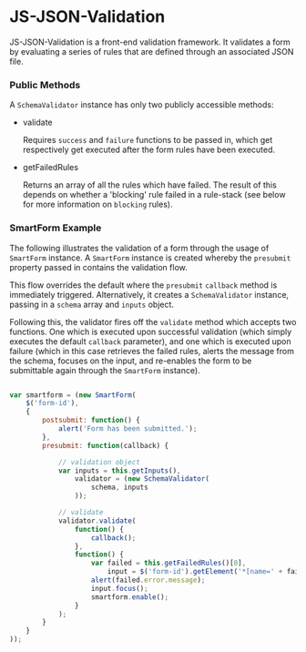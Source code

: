 JS-JSON-Validation
===
JS-JSON-Validation is a front-end validation framework. It validates a form by
evaluating a series of rules that are defined through an associated JSON file.

### Public Methods
A `SchemaValidator` instance has only two publicly accessible methods:

- validate

  Requires `success` and `failure` functions to be passed in, which get respectively get executed after the form rules have been executed.
- getFailedRules

  Returns an array of all the rules which have failed. The result of this depends on whether a 'blocking' rule failed in a rule-stack (see below for more information on `blocking` rules).
    

### SmartForm Example

The following illustrates the validation of a form through the usage of  `SmartForm` instance. A `SmartForm` instance is created whereby the `presubmit` property passed in contains the validation flow.

This flow overrides the default where the `presubmit` `callback` method is immediately triggered. Alternatively, it creates a `SchemaValidator` instance, passing in a `schema` array and `inputs` object.

Following this, the validator fires off the `validate` method which accepts two functions. One which is executed upon successful validation (which simply executes the default `callback` parameter), and one which is executed upon failure (which in this case retrieves the failed rules, alerts the message from the schema, focuses on the input, and re-enables the form to be submittable again through the `SmartForm` instance).

``` javascript

var smartform = (new SmartForm(
    $('form-id'),
    {
        postsubmit: function() {
            alert('Form has been submitted.');
        },
        presubmit: function(callback) {

            // validation object
            var inputs = this.getInputs(),
                validator = (new SchemaValidator(
                    schema, inputs
                ));

            // validate
            validator.validate(
                function() {
                    callback();
                },
                function() {
                    var failed = this.getFailedRules()[0],
                        input = $('form-id').getElement('*[name=' + failed.error.input + ']');
                    alert(failed.error.message);
                    input.focus();
                    smartform.enable();
                }
            );
        }
    }
));
````
